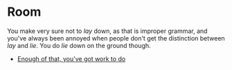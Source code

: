 Room
====

You make very sure not to _lay_ down, as that is improper grammar, and you've
always been annoyed when people don't get the distinction between _lay_ and
_lie_.  You do _lie_ down on the ground though.

* [Enough of that, you've got work to do](p0s0light.html)

